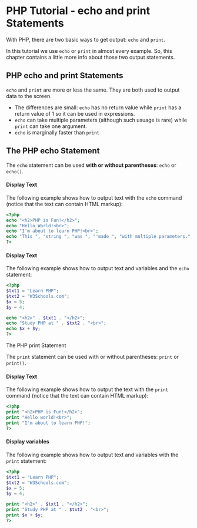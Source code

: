 # PHP Tutorial - echo and print Statements

With PHP, there are two basic ways to get output: `echo` and `print`.

In this tutorial we use `echo` or `print` in almost every example. So, this chapter contains a little more info about those two output statements.

## PHP echo and print Statements

`echo` and `print` are more or less the same. They are both used to output data to the screen.

* The differences are small: `echo` has no return value while `print` has a return value of 1 so it can be used in expressions. 
* `echo` can take multiple parameters (although such usuage is rare) while `print` can take one argument. 
* `echo` is marginally faster than `print`

## The PHP echo Statement

The `echo` statement can be used **with or without parentheses**: `echo` or `echo()`.

#### Display Text

The following example shows how to output text with the `echo` command (notice that the text can contain HTML markup):

```php
<?php
echo "<h2>PHP is Fun!</h2>";
echo "Hello World!<br>";
echo "I'm about to learn PHP!<br>";
echo "This ", "string ", "was ", "'made ", "with multiple parameters.";
?>
```

#### Display Text

The following example shows how to output text and variables and the `echo` statement:

```php
<?php
$txt1 = "Learn PHP";
$txt2 = "W3Schools.com";
$x = 5;
$y = 4;

echo "<h2>" . $txt1 . "</h2>";
echo "Study PHP at " . $txt2 . "<br>";
echo $x + $y; 
?>
```

The PHP print Statement

The `print` statement can be used with or without parentheses: `print` or `print()`.

#### Display Text

The following example shows how to output the text with the `print` command (notice that the text can contain HTML markup):

```php
<?php
print "<h2>PHP is Fun!</h2>";
print "Hello world!<br>";
print "I'm about to learn PHP!";
?>
```

#### Display variables 

The following example shows how to output text and variables with the `print` statement:

```php
<?php
$txt1 = "Learn PHP";
$txt2 = "W3Schools.com";
$x = 5;
$y = 4;

print "<h2>" . $txt1 . "</h2>";
print "Study PHP at " . $txt2 . "<br>";
print $x + $y;
?>
```